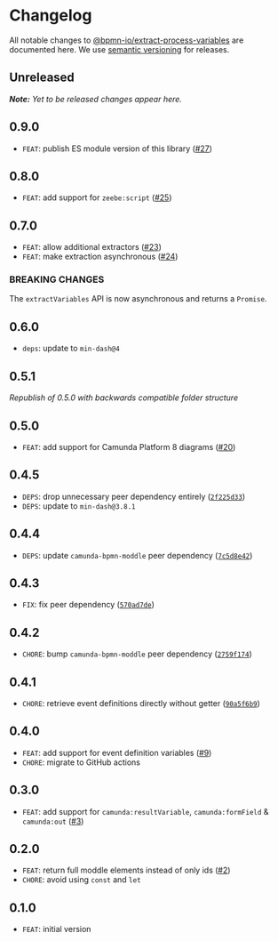 # Changelog

All notable changes to [@bpmn-io/extract-process-variables](https://github.com/bpmn-io/extract-process-variables) are documented here. We use [semantic versioning](http://semver.org/) for releases.

## Unreleased

___Note:__ Yet to be released changes appear here._

## 0.9.0

* `FEAT`: publish ES module version of this library ([#27](https://github.com/bpmn-io/extract-process-variables/issues/27))

## 0.8.0

* `FEAT`: add support for `zeebe:script` ([#25](https://github.com/bpmn-io/extract-process-variables/issues/25))

## 0.7.0

* `FEAT`: allow additional extractors ([#23](https://github.com/bpmn-io/extract-process-variables/pull/23))
* `FEAT`: make extraction asynchronous ([#24](https://github.com/bpmn-io/extract-process-variables/pull/24))

### BREAKING CHANGES

The `extractVariables` API is now asynchronous and returns a `Promise`.

## 0.6.0

* `deps`: update to `min-dash@4`

## 0.5.1

_Republish of 0.5.0 with backwards compatible folder structure_

## 0.5.0

* `FEAT`: add support for Camunda Platform 8 diagrams ([#20](https://github.com/bpmn-io/extract-process-variables/pull/20))

## 0.4.5

* `DEPS`: drop unnecessary peer dependency entirely ([`2f225d33`](https://github.com/bpmn-io/extract-process-variables/commit/2f225d33b5b5ddf8c29f46d71d13986d4e710e08))
* `DEPS`: update to `min-dash@3.8.1`

## 0.4.4

* `DEPS`: update `camunda-bpmn-moddle` peer dependency ([`7c5d8e42`](https://github.com/bpmn-io/extract-process-variables/commit/7c5d8e4220764b1a7312b76b5128bfe3442387fc2))

## 0.4.3

* `FIX`: fix peer dependency ([`570ad7de`](https://github.com/bpmn-io/extract-process-variables/commit/570ad7de08b6d6f9a503628e8cc9f08e10d6b4e2))

## 0.4.2

* `CHORE`: bump `camunda-bpmn-moddle` peer dependency ([`2759f174`](https://github.com/bpmn-io/extract-process-variables/commit/2759f174c2790b93dd98e1688337000dbb61c61c))

## 0.4.1

* `CHORE`: retrieve event definitions directly without getter ([`90a5f6b9`](https://github.com/bpmn-io/extract-process-variables/commit/90a5f6b99d0ef9a79705b4b487d307e2667b38d4))

## 0.4.0

* `FEAT`: add support for event definition variables ([#9](https://github.com/bpmn-io/extract-process-variables/issues/9))
* `CHORE`: migrate to GitHub actions

## 0.3.0

* `FEAT`: add support for `camunda:resultVariable`, `camunda:formField` & `camunda:out` ([#3](https://github.com/bpmn-io/extract-process-variables/issues/3))

## 0.2.0

* `FEAT`: return full moddle elements instead of only ids ([#2](https://github.com/bpmn-io/extract-process-variables/pull/2))
* `CHORE`: avoid using `const` and `let`

## 0.1.0

* `FEAT`: initial version